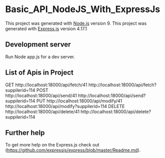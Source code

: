 # Basic_API_NodeJS_With_ExpressJs

This project was generated with [Node.js](https://github.com/nodejs/node) version 9.
This project was generated with [Express.js](https://github.com/expressjs/express) version 4.17.1

## Development server

Run Node app.js for a dev server.

## List of Apis in Project

GET
  http://localhost:18000/api/fetch/41
  http://localhost:18000/api/fetch?suppilerid=114
POST  
  http://localhost:18000/api/send/41
  http://localhost:18000/api/send?suppilerid=114
PUT 
  http://localhost:18000/api/modify/41
  http://localhost:18000/api/modify?suppilerid=114
DELETE  
  http://localhost:18000/api/delete/41
  http://localhost:18000/api/delete?suppilerid=114

## Further help

To get more help on the Express.js check out (https://github.com/expressjs/express/blob/master/Readme.md).

